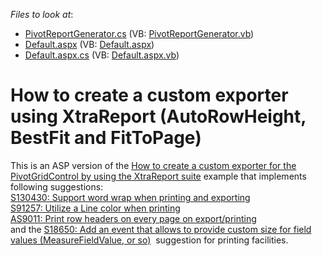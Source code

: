 <!-- default file list -->
*Files to look at*:

* [PivotReportGenerator.cs](./CS/WebSite/App_Code/PivotReportGenerator.cs) (VB: [PivotReportGenerator.vb](./VB/WebSite/App_Code/PivotReportGenerator.vb))
* [Default.aspx](./CS/WebSite/Default.aspx) (VB: [Default.aspx](./VB/WebSite/Default.aspx))
* [Default.aspx.cs](./CS/WebSite/Default.aspx.cs) (VB: [Default.aspx.vb](./VB/WebSite/Default.aspx.vb))
<!-- default file list end -->
# How to create a custom exporter using XtraReport (AutoRowHeight, BestFit and FitToPage)


<p>This is an ASP version of the <a href="https://www.devexpress.com/Support/Center/p/E2231">How to create a custom exporter for the PivotGridControl by using the XtraReport suite</a> example that implements following suggestions:<br /><a href="https://www.devexpress.com/Support/Center/p/S130430">S130430: Support word wrap when printing and exporting</a><br /><a href="https://www.devexpress.com/Support/Center/p/S91257">S91257: Utilize a Line color when printing</a><br /><a href="https://www.devexpress.com/Support/Center/p/AS9011">AS9011: Print row headers on every page on export/printing</a><br />and the <a href="https://www.devexpress.com/Support/Center/p/S18650">S18650: Add an event that allows to provide custom size for field values (MeasureFieldValue, or so)</a>  suggestion for printing facilities.</p>

<br/>


